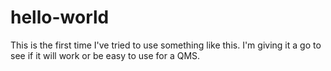 # hello-world
This is the first time I've tried to use something like this. I'm giving it a go to see if it will work or be easy to use for a QMS.
